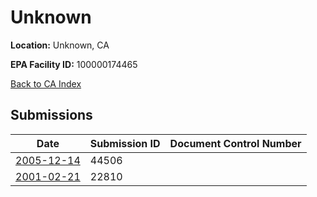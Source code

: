 # Unknown

**Location:** Unknown, CA

**EPA Facility ID:** 100000174465

[Back to CA Index](../../index.md)

## Submissions

| Date | Submission ID | Document Control Number |
|------|--------------|-------------------------|
| [2005-12-14](submissions/44506.md) | 44506 |  |
| [2001-02-21](submissions/22810.md) | 22810 |  |
